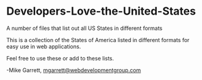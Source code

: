 Developers-Love-the-United-States
=================================

A number of files that list out all US States in different formats


This is a collection of the States of America listed in different formats for easy use in web applications.

Feel free to use these or add to these lists.

-Mike Garrett, mgarrett@webdevelopmentgroup.com